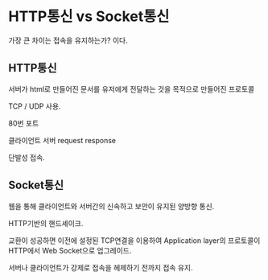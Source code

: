 # HTTP통신 vs Socket통신

가장 큰 차이는 접속을 유지하는가? 이다.

## HTTP통신

서버가 html로 만들어진 문서를 유저에게 전달하는 것을 목적으로 만들어진 프로토콜

TCP / UDP 사용.

80번 포트

클라이언트 서버 request response

단발성 접속.

## Socket통신

웹을 통해 클라이언트와 서버간의 신속하고 보안이 유지된 양방향 통신.

HTTP기반의 핸드셰이크.

교환이 성공하면 이전에 설정된 TCP연결을 이용하여 Application layer의 프로토콜이 HTTP에서 Web Socket으로 업그레이드.

서버나 클라이언트가 강제로 접속을 헤제하기 전까지 접속 유지.

